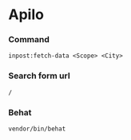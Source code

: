 # Apilo

### Command
`inpost:fetch-data <Scope> <City>`

### Search form url
`/`

### Behat
`vendor/bin/behat`
